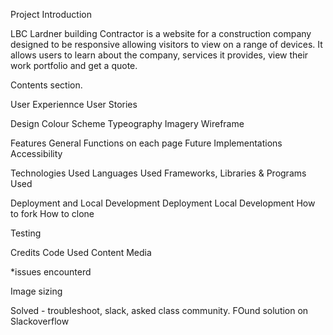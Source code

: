 Project Introduction

LBC Lardner building Contractor is a website for a construction company designed to be responsive allowing visitors to view on a range of devices. It allows users to learn about the company, services it provides, view their work portfolio and get a quote.


Contents section.

User Experiennce
    User Stories

Design
    Colour Scheme
    Typeography
    Imagery
    Wireframe

Features
    General Functions on each page
    Future Implementations
    Accessibility

Technologies Used
    Languages Used
    Frameworks, Libraries & Programs Used

Deployment and Local Development
    Deployment
    Local Development
        How to fork
        How to clone

Testing

Credits
    Code Used
    Content
    Media


*issues encounterd

Image sizing

Solved - troubleshoot, slack, asked class community. FOund solution on Slackoverflow
